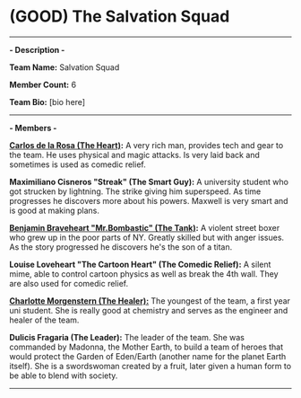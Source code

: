 # (GOOD) The Salvation Squad

-----

**- Description -**

**Team Name:**  Salvation Squad

**Member Count:** 6

**Team Bio:**
\[bio here]

-----
**- Members -**

**[Carlos de la Rosa (The Heart)](https://github.com/Apollo-Comics/Heroes-Of-Andromeda/blob/d193868ed6444a03d764f7b3511875cd93378cef/Characters/Supers/Superhumans/Carlos%20de%20la%20Rosa.md):** A very rich man, provides tech and gear to the team. He uses physical and magic attacks. Is very laid back and sometimes is used as comedic relief.

**Maximiliano Cisneros "Streak" (The Smart Guy):** A university student who got strucken by lightning. The strike giving him superspeed. As time progresses he discovers more about his powers. Maxwell is very smart and is good at making plans. 

**[Benjamin Braveheart "Mr.Bombastic" (The Tank)](https://github.com/Apollo-Comics/Heroes-Of-Andromeda/blob/d193868ed6444a03d764f7b3511875cd93378cef/Characters/Supers/Superhumans/Benjamin%20Lamb.md):** A violent street boxer who grew up in the poor parts of NY. Greatly skilled but with anger issues. As the story progressed he discovers he's the son of a titan.

**Louise Loveheart "The Cartoon Heart" (The Comedic Relief):** A silent mime, able to control cartoon physics as well as break the 4th wall. They are also used for comedic relief.

**[Charlotte Morgenstern (The Healer):](https://github.com/Apollo-Comics/Heroes-Of-Andromeda/blob/d193868ed6444a03d764f7b3511875cd93378cef/Characters/Normals/Humans/Charlotte%20(Something).md)** The youngest of the team, a first year uni student. She is really good at chemistry and serves as the engineer and healer of the team. 

**Dulicis Fragaria (The Leader):** The leader of the team. She was commanded by Madonna, the Mother Earth, to build a team of heroes that would protect the Garden of Eden/Earth (another name for the planet Earth itself). She is a swordswoman created by a fruit, later given a human form to be able to blend with society.

-----
